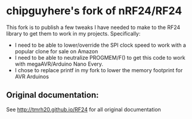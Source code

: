 
# chipguyhere's fork of nRF24/RF24

This fork is to publish a few tweaks I have needed to make to the RF24 library to get them to work in my projects.  Specifically:
* I need to be able to lower/override the SPI clock speed to work with a popular clone for sale on Amazon
* I need to be able to neutralize PROGMEM/F() to get this code to work with megaAVR/Arduino Nano Every.
* I chose to replace printf in my fork to lower the memory footprint for AVR Arduinos

## Original documentation:

See http://tmrh20.github.io/RF24 for all original documentation

